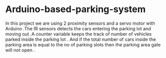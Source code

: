 # Arduino-based-parking-system
In this project we are using 2 proximity sensors and a servo motor with Arduino .The IR sensors detects the cars entering the parking lot and moving out .A counter variable keeps the track of number of vehicles parked inside the parking lot . And if the total number of cars inside the parking area is equal to the  no of parking slots then the parking area gate will not open .
